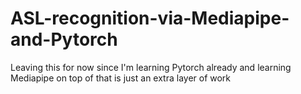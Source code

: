 # ASL-recognition-via-Mediapipe-and-Pytorch
Leaving this for now since I'm learning Pytorch already and learning Mediapipe on top of that is just an extra layer of work
